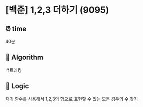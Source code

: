 # [백준] 1,2,3 더하기 (9095)
## ⏰ time
40분

## 📌 Algorithm
백트래킹

## 📍 Logic
재귀 함수를 사용해서 1,2,3의 합으로 표현할 수 있는 모든 경우의 수 찾기

